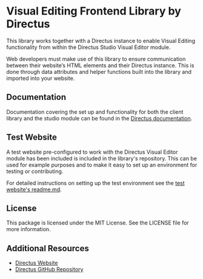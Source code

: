 # Visual Editing Frontend Library by Directus

This library works together with a Directus instance to enable Visual Editing functionality from within the Directus
Studio Visual Editor module.

Web developers must make use of this library to ensure communication between their website’s HTML elements and their Directus
instance. This is done through data attributes and helper functions built into the library and imported into your
website.

## Documentation

Documentation covering the set up and functionality for both the client library and the studio module can be found in
the [Directus documentation](https://directus.io/docs/guides/content/visual-editor).

## Test Website

A test website pre-configured to work with the Directus Visual Editor module has been included is included in the
library's repository. This can be used for example purposes and to make it easy to set up an environment for testing or
contributing.

For detailed instructions on setting up the test environment see the
[test website's readme.md](https://github.com/directus/visual-editing/blob/main/test-website/readme.md).

## License

This package is licensed under the MIT License. See the LICENSE file for more information.

## Additional Resources

- [Directus Website](https://directus.io)
- [Directus GitHub Repository](https://github.com/directus/directus)
